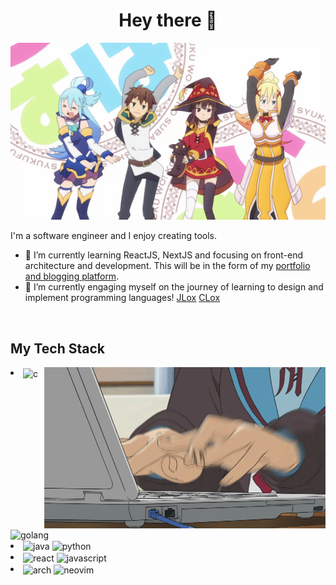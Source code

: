<h1 align="center">Hey there  🙌</h1>
<p align="center"><img src="konosuba.gif" alt="banner"></p>
I'm a software engineer and I enjoy creating tools.

- 🌱 I’m currently learning ReactJS, NextJS and focusing on front-end architecture and development. This will be in the form of my [portfolio and blogging platform](https://github.com/TanglingTreats/next-blog).
- 🔭 I’m currently engaging myself on the journey of learning to design and implement programming languages! [JLox](https://github.com/TanglingTreats/jlox) [CLox](https://github.com/TanglingTreats/clox)
<br>
<h2>My Tech Stack</h2>
<div align="center">  
  <img src="nagato-typing.gif" alt="banner" align="right">
</div>
<div>
  <li>
  <img align="center" alt="c" src="https://img.shields.io/badge/C-00599C?style=for-the-badge&logo=c&logoColor=white" />
  <img align="center" alt="golang" src="https://img.shields.io/badge/go-%2300ADD8.svg?style=for-the-badge&logo=go&logoColor=white" />
  </li>
  <li>
  <img align="center" alt="java" src="https://img.shields.io/badge/java-%23ED8B00.svg?style=for-the-badge&logo=java&logoColor=white" />
  <img align="center" alt="python" src="https://img.shields.io/badge/python-3670A0?style=for-the-badge&logo=python&logoColor=ffdd54" />
  </li>
  <li>
  <img align="center" alt="react" src="https://img.shields.io/badge/react%20-%2320232a.svg?&style=for-the-badge&logo=react&logoColor=%2361DAFB" />
  <img align="center" alt="javascript" src="https://img.shields.io/badge/javascript-%23323330.svg?style=for-the-badge&logo=javascript&logoColor=%23F7DF1E" />
  </li>
  <li>
    <img align="center" alt="arch" src="https://img.shields.io/badge/Arch_Linux-1793D1?style=for-the-badge&logo=arch-linux&logoColor=white" />
    <img align="center" alt="neovim" src="https://img.shields.io/badge/NeoVim-%2357A143.svg?&style=for-the-badge&logo=neovim&logoColor=white" />
  </li>
</div>
<!--
**TanglingTreats/TanglingTreats** is a ✨ _special_ ✨ repository because its `README.md` (this file) appears on your GitHub profile.

Here are some ideas to get you started:

- 🔭 I’m currently working on ...
- 🌱 I’m currently learning ...
- 👯 I’m looking to collaborate on ...
- 🤔 I’m looking for help with ...
- 💬 Ask me about ...
- 📫 How to reach me: ...
- 😄 Pronouns: ...
- ⚡ Fun fact: ...
-->

